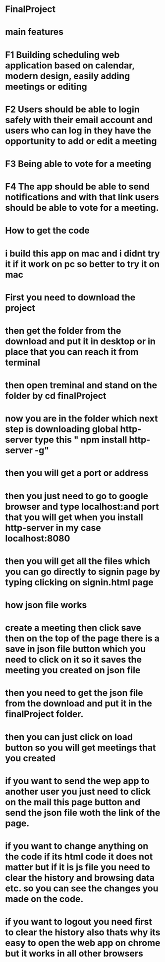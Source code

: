# FinalProject

# main features

# F1 Building scheduling web application based on calendar, modern design, easily adding meetings or editing
# F2 Users should be able to login safely with their email account and users who can log in they have the opportunity to add or edit a meeting
# F3 Being able to vote for a meeting
# F4 The app should be able to send notifications and with that link users should be able to vote for a meeting.

# How to get the code 
# i build this app on mac and i didnt try it if it work on pc so better to try it on mac 

# First you need to download the project 
# then get the folder from the download and put it in desktop or in place that you can reach it from terminal 
# then open treminal and stand on the folder by cd finalProject 
# now you are in the folder which next step is downloading global http-server type this " npm install http-server -g" 
# then you will get a port or address
# then you just need to go to google browser and type localhost:and port that you will get when you install http-server in my case localhost:8080
# then you will get all the files which you can go directly to signin page by typing clicking on signin.html page


# how json file works 
# create a meeting then click save then on the top of the page there is a save in json file button which you need to click on it so it saves the meeting you created on json file 
# then you need to get the json file from the download and put it in the finalProject folder.
# then you can just click on load button so you will get meetings that you created

# if you want to send the wep app to another user you just need to click on the mail this page button and send the json file woth the link of the page.

# if you want to change anything on the code if its html code it does not matter but if it is js file you need to clear the history and browsing data etc. so you can see the changes you made on the code. 

# if you want to logout you need first to clear the history also thats why its easy to open the web app on chrome but it works in all other browsers



